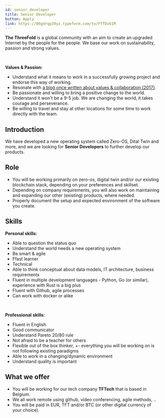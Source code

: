 ```yaml
---
id: senior_developer
title: Senior Developer
button: Apply
link: https://06gdrqp39yz.typeform.com/to/FffDv61M
---
```


**The ThreeFold** is a global community with an aim to create an upgraded Internet by the people for the people. We base our work on sustainability, passion and strong values.

<br/>

**Values & Passion:**

  - Understand what it means to work in a successfully growing project and endorse this way of working.
  - Resonate with [a blog once written about values & collaboration (2017)](https://threefold.io/info/threefold#/threefold__kristof_build_a_better_world_values_collaboration?id=change-is-good).
  - Be passionate and willing to bring a positive change to the world.
  - Understand it won't be a 9-5 job. We are changing the world, it takes courage and perseverance.
  - Be willing to travel and stay at other locations for some time to work directly with the team.

## Introduction

We have developed a new operating system called Zero-OS, Dital Twin and more, and we are looking for **Senior Developers** to further develop our products.


## Role

- You will be working primarily on zero-os, digital twin and/or our existing blockchain stack, depending on your preferences and skillset.
- Depending on company requirements, you will also work on maintaining and expanding our other (existing) products, where needed.
- Properly document the setup and expected environment of the software you create.

## Skills

**Personal skills:**
- Able to question the status quo
- Understand the world needs a new operating system
- Be smart & agile
- Ffast learner
- Technical
- Able to think conceptual about data models, IT architecture, business requirements
- Fluent in multiple development languages - Python, Go (or similar), experience with Rust is a big plus
- Fluent with Github, agile processes
- Can work with docker or alike

<br/>

**Professional skills:**
- Fluent in English
- Good communicator
- Understand Pareto 20/80 rule
- Not afraid to be a teacher for others
- Flexible out of the box thinker, +- everything you will be working on is not following existing paradigms
- Able to work in a changing/dynamic environment
- Understand quality is important

## What we offer

- You will be working for our tech company **TFTech** that is based in Belgium.
- We all work remote using github, video conferencing, agile methods, ..
- You will be paid in EUR, TFT and/or BTC (or other digital currency of your choice).


